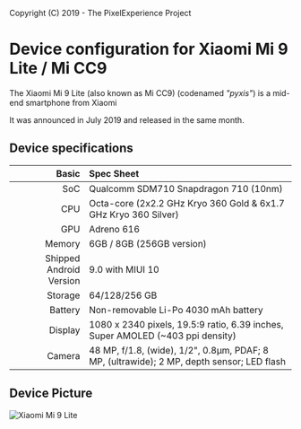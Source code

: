 Copyright (C) 2019 - The PixelExperience Project

Device configuration for Xiaomi Mi 9 Lite / Mi CC9
==================================================

The Xiaomi Mi 9 Lite (also known as Mi CC9) (codenamed _"pyxis"_) is a mid-end smartphone from Xiaomi

It was announced in July 2019 and released in the same month.

## Device specifications

Basic   | Spec Sheet
-------:|:-------------------------
SoC     | Qualcomm SDM710 Snapdragon 710 (10nm)
CPU     | Octa-core (2x2.2 GHz Kryo 360 Gold & 6x1.7 GHz Kryo 360 Silver)
GPU     | Adreno 616
Memory  | 6GB / 8GB (256GB version)
Shipped Android Version | 9.0 with MIUI 10
Storage | 64/128/256 GB
Battery | Non-removable Li-Po 4030 mAh battery
Display | 1080 x 2340 pixels, 19.5:9 ratio, 6.39 inches, Super AMOLED (~403 ppi density)
Camera  | 48 MP, f/1.8, (wide), 1/2", 0.8µm, PDAF; 8 MP, (ultrawide); 2 MP, depth sensor; LED flash

## Device Picture

![Xiaomi Mi 9 Lite](https://xiaomi-mi.com/uploads/CatalogueImage/pvm_014_17621_1568452069.jpg "Xiaomi Mi 9 Lite in white")
